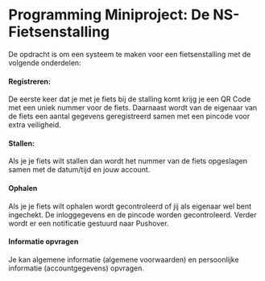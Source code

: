 # Programming Miniproject: De NS-Fietsenstalling

De opdracht is om een systeem te maken voor een fietsenstalling met de volgende onderdelen:

#### Registreren:

De eerste keer dat je met je fiets bij de stalling komt krijg je een QR Code met een uniek nummer voor de fiets. 
Daarnaast wordt van de eigenaar van de fiets een aantal gegevens geregistreerd samen met een pincode voor extra veiligheid.

#### Stallen:
    
Als je je fiets wilt stallen dan wordt het nummer van de fiets opgeslagen samen met de datum/tijd en jouw account. 

#### Ophalen

Als je je fiets wilt ophalen wordt gecontroleerd of jij als eigenaar wel bent ingechekt. 
De inloggegevens en de pincode worden gecontroleerd. Verder wordt er een notificatie gestuurd naar Pushover.

#### Informatie opvragen

Je kan algemene informatie (algemene voorwaarden) en persoonlijke informatie (accountgegevens) opvragen.